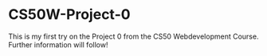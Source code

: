 # CS50W-Project-0

This is my first try on the Project 0 from the CS50 Webdevelopment Course.
Further information will follow!
